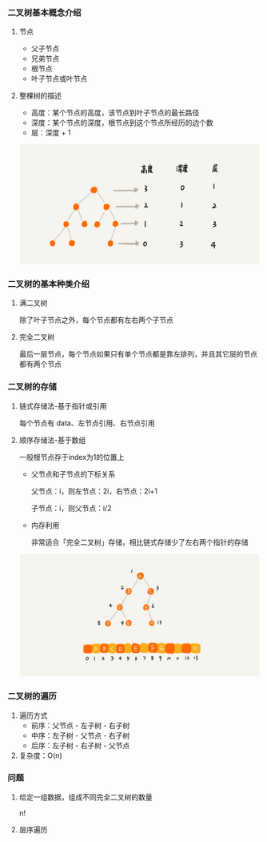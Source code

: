 ### 二叉树基本概念介绍

1. 节点

   + 父子节点
   + 兄弟节点
   + 根节点
   + 叶子节点或叶节点

2. 整棵树的描述

   + 高度：某个节点的高度，该节点到叶子节点的最长路径
   + 深度：某个节点的深度，根节点到这个节点所经历的边个数
   + 层：深度 + 1

   ![tree-high-ceng-shen](pic/tree-high-ceng-shen.jpeg)

### 二叉树的基本种类介绍

1. 满二叉树

   除了叶子节点之外，每个节点都有左右两个子节点

2. 完全二叉树

   最后一层节点，每个节点如果只有单个节点都是靠左排列，并且其它层的节点都有两个节点

### 二叉树的存储

1. 链式存储法-基于指针或引用

   每个节点有 data、左节点引用、右节点引用

2. 顺序存储法-基于数组

    一般根节点存于index为1的位置上

   + 父节点和子节点的下标关系

     父节点：i，则左节点：2i，右节点：2i+1

     子节点：i，则父节点：i/2

   + 内存利用

     非常适合「完全二叉树」存储，相比链式存储少了左右两个指针的存储

   ![complete-tree](pic/complete-tree.jpeg)

### 二叉树的遍历

1. 遍历方式
   + 前序：父节点 - 左子树 - 右子树
   + 中序：左子树 - 父节点 - 右子树
   + 后序：左子树 - 右子树 - 父节点
2. 复杂度：O(n)

### 问题

1. 给定一组数据，组成不同完全二叉树的数量

   n!

2. 层序遍历

   